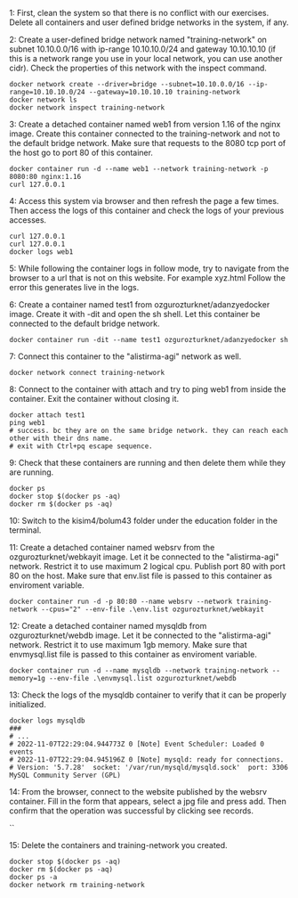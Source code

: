 1: First, clean the system so that there is no conflict with our exercises. Delete all containers and user defined bridge networks in the system, if any.



2: Create a user-defined bridge network named "training-network" on subnet 10.10.0.0/16 with ip-range 10.10.10.0/24 and gateway 10.10.10.10 (if this is a network range you use in your local network, you can use another cidr). Check the properties of this network with the inspect command. 

```
docker network create --driver=bridge --subnet=10.10.0.0/16 --ip-range=10.10.10.0/24 --gateway=10.10.10.10 training-network
docker network ls
docker network inspect training-network
```

3: Create a detached container named web1 from version 1.16 of the nginx image. Create this container connected to the training-network and not to the default bridge network. Make sure that requests to the 8080 tcp port of the host go to port 80 of this container.

```
docker container run -d --name web1 --network training-network -p 8080:80 nginx:1.16
curl 127.0.0.1
```

4: Access this system via browser and then refresh the page a few times. Then access the logs of this container and check the logs of your previous accesses. 

```
curl 127.0.0.1
curl 127.0.0.1
docker logs web1
```

5: While following the container logs in follow mode, try to navigate from the browser to a url that is not on this website. For example xyz.html Follow the error this generates live in the logs. 



6: Create a container named test1 from ozgurozturknet/adanzyedocker image. Create it with -dit and open the sh shell. Let this container be connected to the default bridge network. 

`docker container run -dit --name test1 ozgurozturknet/adanzyedocker sh`

7: Connect this container to the "alistirma-agi" network as well.

`docker network connect training-network`

8: Connect to the container with attach and try to ping web1 from inside the container. Exit the container without closing it. 

```
docker attach test1
ping web1
# success. bc they are on the same bridge network. they can reach each other with their dns name. 
# exit with Ctrl+pq escape sequence. 
```

9: Check that these containers are running and then delete them while they are running. 

```
docker ps
docker stop $(docker ps -aq)
docker rm $(docker ps -aq)
```

10: Switch to the kisim4/bolum43 folder under the education folder in the terminal. 



11: Create a detached container named websrv from the ozgurozturknet/webkayit image. Let it be connected to the "alistirma-agi" network. Restrict it to use maximum 2 logical cpu. Publish port 80 with port 80 on the host. Make sure that env.list file is passed to this container as enviroment variable. 

```
docker container run -d -p 80:80 --name websrv --network training-network --cpus="2" --env-file .\env.list ozgurozturknet/webkayit
```

12: Create a detached container named mysqldb from ozgurozturknet/webdb image. Let it be connected to the "alistirma-agi" network. Restrict it to use maximum 1gb memory. Make sure that envmysql.list file is passed to this container as enviroment variable. 

```
docker container run -d --name mysqldb --network training-network --memory=1g --env-file .\envmysql.list ozgurozturknet/webdb
```

13: Check the logs of the mysqldb container to verify that it can be properly initialized. 

```
docker logs mysqldb
###
# ...
# 2022-11-07T22:29:04.944773Z 0 [Note] Event Scheduler: Loaded 0 events
# 2022-11-07T22:29:04.945196Z 0 [Note] mysqld: ready for connections.
# Version: '5.7.28'  socket: '/var/run/mysqld/mysqld.sock'  port: 3306  MySQL Community Server (GPL)
```

14: From the browser, connect to the website published by the websrv container. Fill in the form that appears, select a jpg file and press add. Then confirm that the operation was successful by clicking see records. 

``

15: Delete the containers and training-network you created.

```
docker stop $(docker ps -aq)
docker rm $(docker ps -aq)
docker ps -a
docker network rm training-network
```



